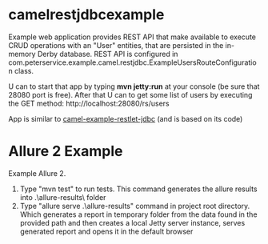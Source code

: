 # camelrestjdbcexample
Example web application provides REST API that make available to execute CRUD operations with an "User" entities, that are persisted in the in-memory Derby database. 
REST API is configured in com.peterservice.example.camel.restjdbc.ExampleUsersRouteConfiguration class. 

U can to start that app by typing **mvn jetty:run** at your console (be sure that 28080 port is free).
After that U can to get some list of users by executing the GET method: http://localhost:28080/rs/users

App is similar to [camel-example-restlet-jdbc](http://mvnrepository.com/artifact/org.apache.camel/camel-example-restlet-jdbc) (and is based on its code)

# Allure 2 Example
Example Allure 2.
1. Type "mvn test" to run tests. This command generates the allure results into .\allure-results\ folder
2. Type "allure serve .\allure-results" command in project root directory. Which generates a report in temporary folder from the data found in the provided path and then creates a local Jetty server instance, serves generated report and opens it in the default browser